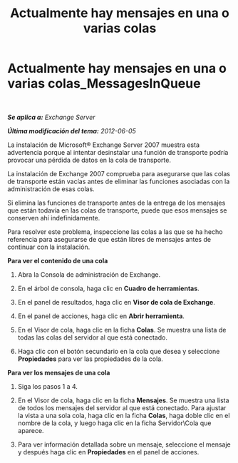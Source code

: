 ﻿---
title: 'Actualmente hay mensajes en una o varias colas'
TOCTitle: Actualmente hay mensajes en una o varias colas_MessagesInQueue
ms:assetid: 3ffcdc7e-c1b7-49a7-8e5f-b30c0397908d
ms:mtpsurl: https://technet.microsoft.com/es-es/library/ms.exch.setupreadiness.messagesinqueue(v=EXCHG.150)
ms:contentKeyID: 48268032
ms.date: 04/23/2018
mtps_version: v=EXCHG.150
ms.translationtype: HT
---

# Actualmente hay mensajes en una o varias colas\_MessagesInQueue

 

_**Se aplica a:** Exchange Server_

_**Última modificación del tema:** 2012-06-05_

La instalación de Microsoft® Exchange Server 2007 muestra esta advertencia porque al intentar desinstalar una función de transporte podría provocar una pérdida de datos en la cola de transporte.

La instalación de Exchange 2007 comprueba para asegurarse que las colas de transporte están vacías antes de eliminar las funciones asociadas con la administración de esas colas.

Si elimina las funciones de transporte antes de la entrega de los mensajes que están todavía en las colas de transporte, puede que esos mensajes se conserven ahí indefinidamente.

Para resolver este problema, inspeccione las colas a las que se ha hecho referencia para asegurarse de que están libres de mensajes antes de continuar con la instalación.

**Para ver el contenido de una cola**

1.  Abra la Consola de administración de Exchange.

2.  En el árbol de consola, haga clic en **Cuadro de herramientas**.

3.  En el panel de resultados, haga clic en **Visor de cola de Exchange**.

4.  En el panel de acciones, haga clic en **Abrir herramienta**.

5.  En el Visor de cola, haga clic en la ficha **Colas**. Se muestra una lista de todas las colas del servidor al que está conectado.

6.  Haga clic con el botón secundario en la cola que desea y seleccione **Propiedades** para ver las propiedades de la cola.

**Para ver los mensajes de una cola**

1.  Siga los pasos 1 a 4.

2.  En el Visor de cola, haga clic en la ficha **Mensajes**. Se muestra una lista de todos los mensajes del servidor al que está conectado. Para ajustar la vista a una sola cola, haga clic en la ficha **Colas**, haga doble clic en el nombre de la cola, y luego haga clic en la ficha Servidor\\Cola que aparece.

3.  Para ver información detallada sobre un mensaje, seleccione el mensaje y después haga clic en **Propiedades** en el panel de acciones.

